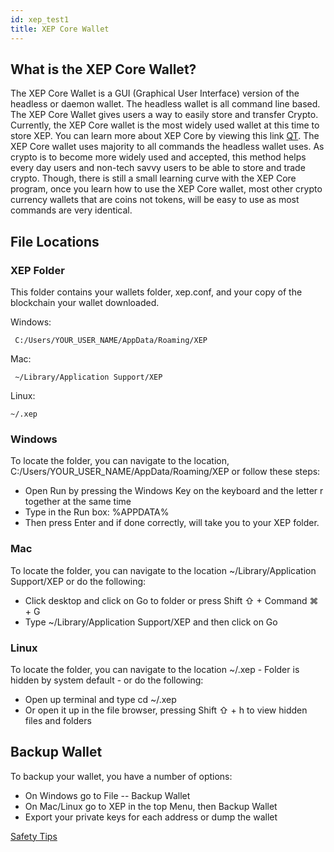 ```yaml
---
id: xep_test1
title: XEP Core Wallet
---
```


## **What is the XEP Core Wallet?**

The XEP Core Wallet is a GUI (Graphical User Interface) version of the headless or daemon wallet. The headless wallet is all command line based. The XEP Core Wallet gives users a way to easily store and transfer Crypto. Currently, the XEP Core wallet is the most widely used wallet at this time to store XEP. You can learn more about XEP Core by viewing this link [QT](https://qt.io). The XEP Core wallet uses majority to all commands the headless wallet uses. As crypto is to become more widely used and accepted, this method helps every day users and non-tech savvy users to be able to store and trade crypto. Though, there is still a small learning curve with the XEP Core program, once you learn how to use the XEP Core wallet, most other crypto currency wallets that are coins not tokens, will be easy to use as most commands are very identical.

## **File Locations**

### XEP Folder

This folder contains your wallets folder, xep.conf, and your copy of the blockchain your wallet downloaded.

Windows:
```
 C:/Users/YOUR_USER_NAME/AppData/Roaming/XEP
```
Mac:
```
 ~/Library/Application Support/XEP
```
Linux:
```
~/.xep
```

### Windows
To locate the folder, you can navigate to the location, C:/Users/YOUR_USER_NAME/AppData/Roaming/XEP or follow these steps:

*   Open Run by pressing the Windows Key on the keyboard and the letter r together at the same time
*   Type in the Run box: %APPDATA%
*   Then press Enter and if done correctly, will take you to your XEP folder.

### Mac
To locate the folder, you can navigate to the location ~/Library/Application Support/XEP or do the following:

*   Click desktop and click on Go to folder or press Shift ⇧ + Command ⌘ + G
*   Type ~/Library/Application Support/XEP and then click on Go

### Linux
To locate the folder, you can navigate to the location ~/.xep - Folder is hidden by system default - or do the following:

*   Open up terminal and type cd ~/.xep
*   Or open it up in the file browser, pressing Shift ⇧ + h to view hidden files and folders

## **Backup Wallet**

To backup your wallet, you have a number of options:

*   On Windows go to File -- Backup Wallet
*   On Mac/Linux go to XEP in the top Menu, then Backup Wallet
*   Export your private keys for each address or dump the wallet

[Safety Tips](https://medium.com/electraproject/electra-safety-tips-dfd7fb4c9bfc)
